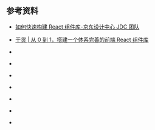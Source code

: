 ## 参考资料

- [如何快速构建 React 组件库-京东设计中心 JDC 团队](https://juejin.cn/post/6862494892569051143#heading-7)

- [干货 | 从 0 到 1，搭建一个体系完善的前端 React 组件库](https://youle.zhipin.com/articles/eee047828c8de553qxB72Ni9EQ~~.html)
- []()
- []()
- []()
- []()
- []()
- []()
- []()
